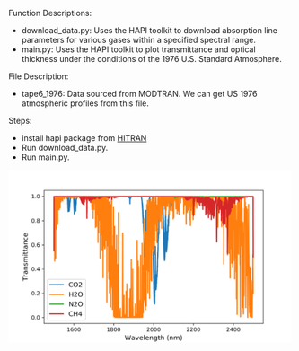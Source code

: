 Function Descriptions:
- download_data.py: Uses the HAPI toolkit to download absorption line parameters for various gases within a specified spectral range.
- main.py: Uses the HAPI toolkit to plot transmittance and optical thickness under the conditions of the 1976 U.S. Standard Atmosphere.

File Description:
- tape6_1976: Data sourced from MODTRAN. We can get US 1976 atmospheric profiles from this file.

Steps:
- install hapi package from [HITRAN](https://hitran.org/hapi/)
- Run download_data.py.
- Run main.py.


![Transmittance](Transmittance.png)
